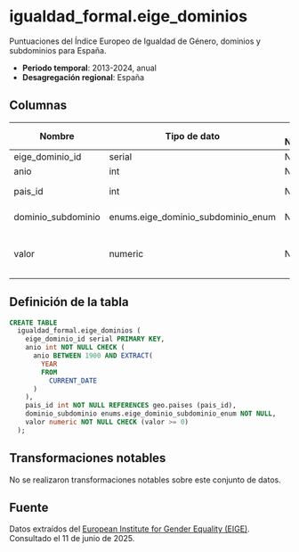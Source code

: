 # igualdad_formal.eige_dominios

Puntuaciones del Índice Europeo de Igualdad de Género, dominios y subdominios para España.

- **Periodo temporal**: 2013-2024, anual
- **Desagregación regional**: España

## Columnas

| Nombre | Tipo de dato | Es Nullable | Descripción |
| --- | --- | --- | --- |
| eige_dominio_id | serial | NO | primary key |
| anio | int | NO | año |
| pais_id | int | NO | referencia a geo.paises |
| dominio_subdominio | enums.eige_dominio_subdominio_enum | NO | dominio o subdominio |
| valor | numeric | NO | puntuación del dominio o subdominio |

## Definición de la tabla

```sql
CREATE TABLE
  igualdad_formal.eige_dominios (
    eige_dominio_id serial PRIMARY KEY,
    anio int NOT NULL CHECK (
      anio BETWEEN 1900 AND EXTRACT(
        YEAR
        FROM
          CURRENT_DATE
      )
    ),
    pais_id int NOT NULL REFERENCES geo.paises (pais_id),
    dominio_subdominio enums.eige_dominio_subdominio_enum NOT NULL,
    valor numeric NOT NULL CHECK (valor >= 0)
  );
```

## Transformaciones notables
No se realizaron transformaciones notables sobre este conjunto de datos.

## Fuente
Datos extraídos del <a href="https://eige.europa.eu/gender-statistics/dgs/browse/index" target="_blank">European Institute for Gender Equality (EIGE)</a>.
Consultado el 11 de junio de 2025.
